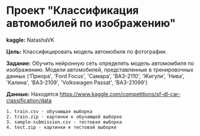 # Проект "Классификация автомобилей по изображению"

**kaggle:** NatashaVK

**Цель:** Классифицировать модель автомобиля по фотографии.

**Задание:** Обучить нейронную сеть определять модель автомомбиля по изображению. Модели автомобилей, представленные в тренировочных данных ('Приора', 'Ford Focus', 'Самара', 'ВАЗ-2110', 'Жигули', 'Нива', 'Калина',   'ВАЗ-2109', 'Volkswagen Passat', 'ВАЗ-21099') 

**Данные:** 
Находятся https://www.kaggle.com/competitions/sf-dl-car-classification/data

    1. train.csv - обучающая выборка
    2. train.zip - картинки к обучающей выборке
    3. sample-submission.csv - тестовая выборка
    4. test.zip - картинки к тестовой выборке



